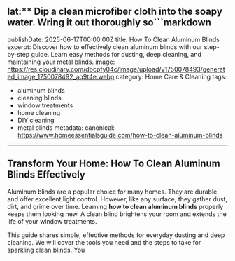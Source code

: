 
lat:** Dip a clean microfiber cloth into the soapy water. Wring it out thoroughly so```markdown
---
publishDate: 2025-06-17T00:00:00Z
title: How To Clean Aluminum Blinds
excerpt: Discover how to effectively clean aluminum blinds with our step-by-step guide. Learn easy methods for dusting, deep cleaning, and maintaining your metal blinds.
image: https://res.cloudinary.com/dbcpfy04c/image/upload/v1750078493/generated_image_1750078492_aq9t4e.webp
category: Home Care & Cleaning
tags:
  - aluminum blinds
  - cleaning blinds
  - window treatments
  - home cleaning
  - DIY cleaning
  - metal blinds
metadata:
  canonical: https://www.homeessentialsguide.com/how-to-clean-aluminum-blinds
---

## Transform Your Home: How To Clean Aluminum Blinds Effectively

Aluminum blinds are a popular choice for many homes. They are durable and offer excellent light control. However, like any surface, they gather dust, dirt, and grime over time. Learning **how to clean aluminum blinds** properly keeps them looking new. A clean blind brightens your room and extends the life of your window treatments.

This guide shares simple, effective methods for everyday dusting and deep cleaning. We will cover the tools you need and the steps to take for sparkling clean blinds. You